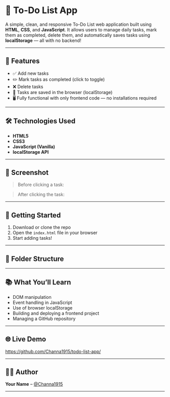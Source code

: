 # 📝 To-Do List App

A simple, clean, and responsive To-Do List web application built using **HTML**, **CSS**, and **JavaScript**. It allows users to manage daily tasks, mark them as completed, delete them, and automatically saves tasks using **localStorage** — all with no backend!

---

## 🔧 Features

- ✅ Add new tasks
- ✏️ Mark tasks as completed (click to toggle)
- ❌ Delete tasks
- 💾 Tasks are saved in the browser (localStorage)
- 🖥️ Fully functional with only frontend code — no installations required

---

## 🛠️ Technologies Used

- **HTML5**
- **CSS3**
- **JavaScript (Vanilla)**
- **localStorage API**

---

## 📸 Screenshot

> Before clicking a task:


> After clicking the task:

---

## 🚀 Getting Started

1. Download or clone the repo  
2. Open the `index.html` file in your browser  
3. Start adding tasks!

---

## 📂 Folder Structure


---

## 📚 What You’ll Learn

- DOM manipulation  
- Event handling in JavaScript  
- Use of browser localStorage  
- Building and deploying a frontend project  
- Managing a GitHub repository

---

## 🌐 Live Demo

 https://github.com/Channa1915/todo-list-app/

---

## 👨‍💻 Author

**Your Name** – [@Channa1915](https://github.com/Channa1915)

---

